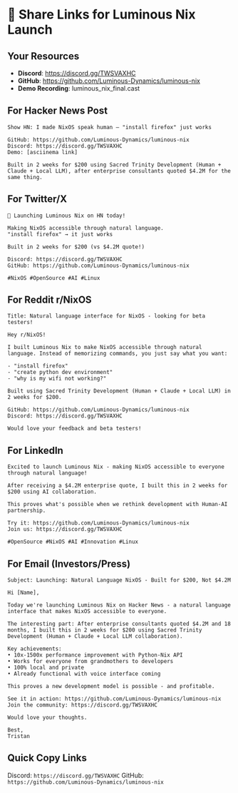 # 🔗 Share Links for Luminous Nix Launch

## Your Resources
- **Discord**: https://discord.gg/TWSVAXHC
- **GitHub**: https://github.com/Luminous-Dynamics/luminous-nix
- **Demo Recording**: luminous_nix_final.cast

## For Hacker News Post
```
Show HN: I made NixOS speak human – "install firefox" just works

GitHub: https://github.com/Luminous-Dynamics/luminous-nix
Discord: https://discord.gg/TWSVAXHC
Demo: [asciinema link]

Built in 2 weeks for $200 using Sacred Trinity Development (Human + Claude + Local LLM), after enterprise consultants quoted $4.2M for the same thing.
```

## For Twitter/X
```
🚀 Launching Luminous Nix on HN today!

Making NixOS accessible through natural language.
"install firefox" → it just works

Built in 2 weeks for $200 (vs $4.2M quote!)

Discord: https://discord.gg/TWSVAXHC
GitHub: https://github.com/Luminous-Dynamics/luminous-nix

#NixOS #OpenSource #AI #Linux
```

## For Reddit r/NixOS
```
Title: Natural language interface for NixOS - looking for beta testers!

Hey r/NixOS!

I built Luminous Nix to make NixOS accessible through natural language. Instead of memorizing commands, you just say what you want:

- "install firefox"
- "create python dev environment"  
- "why is my wifi not working?"

Built using Sacred Trinity Development (Human + Claude + Local LLM) in 2 weeks for $200.

GitHub: https://github.com/Luminous-Dynamics/luminous-nix
Discord: https://discord.gg/TWSVAXHC

Would love your feedback and beta testers!
```

## For LinkedIn
```
Excited to launch Luminous Nix - making NixOS accessible to everyone through natural language!

After receiving a $4.2M enterprise quote, I built this in 2 weeks for $200 using AI collaboration.

This proves what's possible when we rethink development with Human-AI partnership.

Try it: https://github.com/Luminous-Dynamics/luminous-nix
Join us: https://discord.gg/TWSVAXHC

#OpenSource #NixOS #AI #Innovation #Linux
```

## For Email (Investors/Press)
```
Subject: Launching: Natural Language NixOS - Built for $200, Not $4.2M

Hi [Name],

Today we're launching Luminous Nix on Hacker News - a natural language interface that makes NixOS accessible to everyone.

The interesting part: After enterprise consultants quoted $4.2M and 18 months, I built this in 2 weeks for $200 using Sacred Trinity Development (Human + Claude + Local LLM collaboration).

Key achievements:
• 10x-1500x performance improvement with Python-Nix API
• Works for everyone from grandmothers to developers
• 100% local and private
• Already functional with voice interface coming

This proves a new development model is possible - and profitable.

See it in action: https://github.com/Luminous-Dynamics/luminous-nix
Join the community: https://discord.gg/TWSVAXHC

Would love your thoughts.

Best,
Tristan
```

## Quick Copy Links

Discord: `https://discord.gg/TWSVAXHC`
GitHub: `https://github.com/Luminous-Dynamics/luminous-nix`